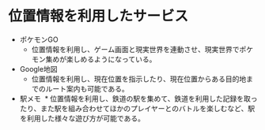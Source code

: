 # 位置情報を利用したサービス
* ポケモンGO
  * 位置情報を利用し、ゲーム画面と現実世界を連動させ、現実世界でポケモン集めが楽しめるようになっている。
* Google地図
  * 位置情報を利用し、現在位置を指示したり、現在位置からある目的地までのルート案内も可能である。
* 駅メモ
  * 位置情報を利用し、鉄道の駅を集めて、鉄道を利用した記録を取ったり、また駅を組み合わせてほかのプレイヤーとのバトルを楽しむなど、駅を利用した様々な遊び方が可能である。
